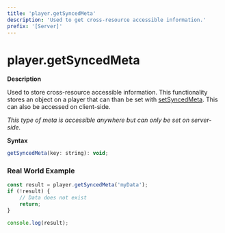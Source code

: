 ```yaml
---
title: 'player.getSyncedMeta'
description: 'Used to get cross-resource accessible information.'
prefix: '[Server]'
---
```


# player.getSyncedMeta

**Description**

Used to store cross-resource accessible information. This functionality stores an object on a player that can than be set with [setSyncedMeta](./setSyncedMeta.md). This can also be accessed on client-side.

_This type of meta is accessible anywhere but can only be set on server-side._

**Syntax**

```js
getSyncedMeta(key: string): void;
```

### Real World Example

```js
const result = player.getSyncedMeta('myData');
if (!result) {
    // Data does not exist
    return;
}

console.log(result);
```
